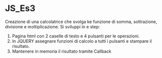 # JS_Es3

Creazione di una calcolatrice che svolga ke funzione di somma, sottrazione, divisione e moltiplicazione.
Si sviluppi in e step:
1) Pagina html con 2 caselle di testo e 4 pulsanti per le operazioni.
2) In JQUERY assegnare funzioni di calcolo a tutti i pulsanti e stampare il risultato.
3) Mantenere in memoria il risultato tramite Callback 